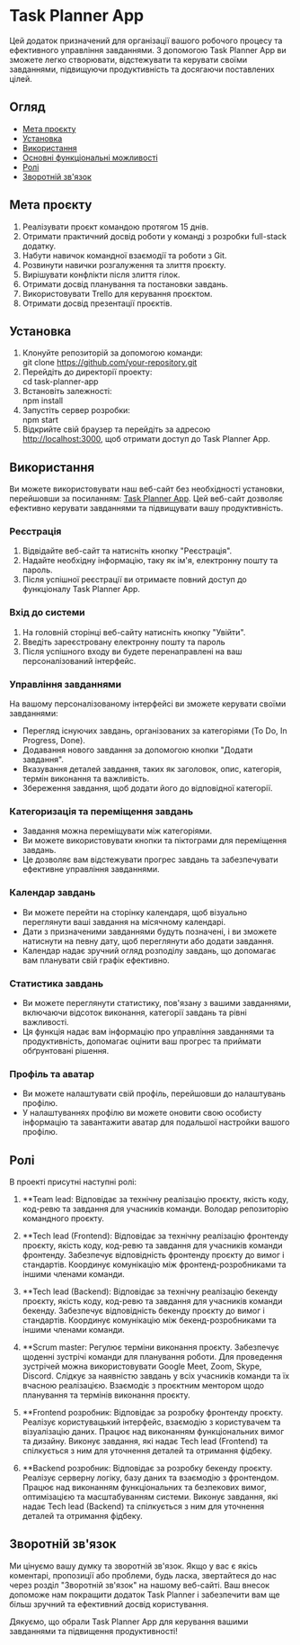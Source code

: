 # Task Planner App

Цей додаток призначений для організації вашого робочого процесу та ефективного управління завданнями. З допомогою Task Planner App ви зможете легко створювати, відстежувати та керувати своїми завданнями, підвищуючи продуктивність та досягаючи поставлених цілей.

## Огляд

- [Мета проєкту](#Мета-проєкту)
- [Установка](#Установка)
- [Використання](#Використання)
- [Основні функціональні можливості](#Основні-функціональні-можливості)
- [Ролі](#Ролі)
- [Зворотній зв'язок](#Зворотній-зв'язок)

## Мета проєкту

1. Реалізувати проєкт командою протягом 15 днів.
2. Отримати практичний досвід роботи у команді з розробки full-stack додатку.
3. Набути навичок командної взаємодії та роботи з Git.
4. Розвинути навички розгалуження та злиття проєкту.
5. Вирішувати конфлікти після злиття гілок.
6. Отримати досвід планування та постановки завдань.
7. Використовувати Trello для керування проєктом.
8. Отримати досвід презентації проєктів.

## Установка

1. Клонуйте репозиторій за допомогою команди:  
   git clone https://github.com/your-repository.git
2. Перейдіть до директорії проекту:  
   cd task-planner-app
3. Встановіть залежності:  
   npm install
4. Запустіть сервер розробки:  
   npm start
5. Відкрийте свій браузер та перейдіть за адресою [http://localhost:3000](http://localhost:3000), щоб отримати доступ до Task Planner App.

## Використання

Ви можете використовувати наш веб-сайт без необхідності установки, перейшовши за посиланням: [Task Planner App](https://anastasiiadudnik.github.io/goose-track-frontend/). Цей веб-сайт дозволяє ефективно керувати завданнями та підвищувати вашу продуктивність.

### Реєстрація

1. Відвідайте веб-сайт та натисніть кнопку "Реєстрація".
2. Надайте необхідну інформацію, таку як ім'я, електронну пошту та пароль.
3. Після успішної реєстрації ви отримаєте повний доступ до функціоналу Task Planner App.

### Вхід до системи

1. На головній сторінці веб-сайту натисніть кнопку "Увійти".
2. Введіть зареєстровану електронну пошту та пароль
3. Після успішного входу ви будете перенаправлені на ваш персоналізований інтерфейс.

### Управління завданнями

На вашому персоналізованому інтерфейсі ви зможете керувати своїми завданнями:

- Перегляд існуючих завдань, організованих за категоріями (To Do, In Progress, Done).
- Додавання нового завдання за допомогою кнопки "Додати завдання".
- Вказування деталей завдання, таких як заголовок, опис, категорія, термін виконання та важливість.
- Збереження завдання, щоб додати його до відповідної категорії.

### Категоризація та переміщення завдань

- Завдання можна переміщувати між категоріями.
- Ви можете використовувати кнопки та піктограми для переміщення завдань.
- Це дозволяє вам відстежувати прогрес завдань та забезпечувати ефективне управління завданнями.

### Календар завдань

- Ви можете перейти на сторінку календаря, щоб візуально переглянути ваші завдання на місячному календарі.
- Дати з призначеними завданнями будуть позначені, і ви зможете натиснути на певну дату, щоб переглянути або додати завдання.
- Календар надає зручний огляд розподілу завдань, що допомагає вам планувати свій графік ефективно.

### Статистика завдань

- Ви можете переглянути статистику, пов'язану з вашими завданнями, включаючи відсоток виконання, категорії завдань та рівні важливості.
- Ця функція надає вам інформацію про управління завданнями та продуктивність, допомагає оцінити ваш прогрес та приймати обґрунтовані рішення.

### Профіль та аватар

- Ви можете налаштувати свій профіль, перейшовши до налаштувань профілю.
- У налаштуваннях профілю ви можете оновити свою особисту інформацію та завантажити аватар для подальшої настройки вашого профілю.

## Ролі

В проекті присутні наступні ролі:

1. **Team lead: Відповідає за технічну реалізацію проєкту, якість коду, код-ревю та завдання для учасників команди. Володар репозиторію командного проєкту. 

2. **Tech lead (Frontend): Відповідає за технічну реалізацію фронтенду проєкту, якість коду, код-ревю та завдання для учасників команди фронтенду. Забезпечує відповідність фронтенду проєкту до вимог і стандартів. Координує комунікацію між фронтенд-розробниками та іншими членами команди.

3. **Tech lead (Backend): Відповідає за технічну реалізацію бекенду проєкту, якість коду, код-ревю та завдання для учасників команди бекенду. Забезпечує відповідність бекенду проєкту до вимог і стандартів. Координує комунікацію між бекенд-розробниками та іншими членами команди. 

4. **Scrum master: Регулює терміни виконання проєкту. Забезпечує щоденні зустрічі команди для планування роботи. Для проведення зустрічей можна використовувати Google Meet, Zoom, Skype, Discord. Слідкує за наявністю завдань у всіх учасників команди та їх вчасною реалізацією. Взаємодіє з проєктним ментором щодо планування та термінів виконання проєкту.
 
5. **Frontend розробник: Відповідає за розробку фронтенду проєкту. Реалізує користувацький інтерфейс, взаємодію з користувачем та візуалізацію даних. Працює над виконанням функціональних вимог та дизайну. Виконує завдання, які надає Tech lead (Frontend) та спілкується з ним для уточнення деталей та отримання фідбеку.

6. **Backend розробник: Відповідає за розробку бекенду проєкту. Реалізує серверну логіку, базу даних та взаємодію з фронтендом. Працює над виконанням функціональних та безпекових вимог, оптимізацією та масштабуванням системи. Виконує завдання, які надає Tech lead (Backend) та спілкується з ним для уточнення деталей та отримання фідбеку.

## Зворотній зв'язок

Ми цінуємо вашу думку та зворотній зв'язок. Якщо у вас є якісь коментарі, пропозиції або проблеми, будь ласка, звертайтеся до нас через розділ "Зворотній зв'язок" на нашому веб-сайті. Ваш внесок допоможе нам покращити додаток Task Planner і забезпечити вам ще більш зручний та ефективний досвід користування.

Дякуємо, що обрали Task Planner App для керування вашими завданнями та підвищення продуктивності!
